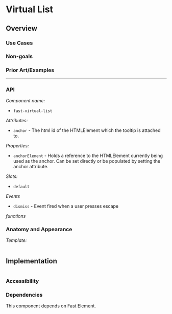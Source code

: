 # Virtual List

## Overview



### Use Cases



### Non-goals



### Prior Art/Examples



---

### API

_Component name:_

-   `fast-virtual-list`

_Attributes:_

-   `anchor` - The html id of the HTMLElement which the tooltip is attached to.

_Properties:_

-   `anchorElement` - Holds a reference to the HTMLElement currently being used as the anchor. Can be set directly or be populated by setting the anchor attribute.

_Slots:_

-   `default`

_Events_

-   `dismiss` - Event fired when a user presses escape

_functions_


### Anatomy and Appearance

_Template:_

```

```

## Implementation

```

```

### Accessibility



### Dependencies

This component depends on Fast Element.
